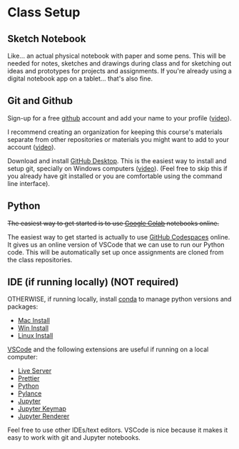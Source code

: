 ---
---
# Class Setup

## Sketch Notebook

Like... an actual physical notebook with paper and some pens. This will be needed for notes, sketches and drawings during class and for sketching out ideas and prototypes for projects and assignments. If you're already using a digital notebook app on a tablet... that's also fine.

## Git and Github

Sign-up for a free [github](https://github.com) account and add your name to your profile ([video](https://www.youtube.com/watch?v=ZVRuPO8nCLA)).

I recommend creating an organization for keeping this course's materials separate from other repositories or materials you might want to add to your account ([video](https://www.youtube.com/watch?v=wnFm5fYGzso)).

Download and install [GitHub Desktop](https://desktop.github.com/). This is the easiest way to install and setup git, specially on Windows computers ([video](https://www.youtube.com/watch?v=dN5A0kDdCwk)). (Feel free to skip this if you already have git installed or you are comfortable using the command line interface).

## Python

~~The easiest way to get started is to use [Google Colab](https://colab.research.google.com/) notebooks online.~~

The easiest way to get started is actually to use [GitHub Codespaces](https://github.com/features/codespaces) online. It gives us an online version of VSCode that we can use to run our Python code. This will be automatically set up once assignments are cloned from the class repositories.

## IDE (if running locally) (NOT required)

OTHERWISE, if running locally, install [conda](https://docs.conda.io/projects/conda) to manage python versions and packages:

- [Mac Install](https://docs.conda.io/projects/conda/en/latest/user-guide/install/macos.html)
- [Win Install](https://docs.conda.io/projects/conda/en/latest/user-guide/install/windows.html)
- [Linux Install](https://docs.conda.io/projects/conda/en/latest/user-guide/install/linux.html)

[VSCode](https://code.visualstudio.com/) and the following extensions are useful if running on a local computer:

- [Live Server](https://marketplace.visualstudio.com/items?itemName=ritwickdey.LiveServer)
- [Prettier](https://marketplace.visualstudio.com/items?itemName=esbenp.prettier-vscode)
- [Python](https://marketplace.visualstudio.com/items?itemName=ms-python.python)
- [Pylance](https://marketplace.visualstudio.com/items?itemName=ms-python.vscode-pylance)
- [Jupyter](https://marketplace.visualstudio.com/items?itemName=ms-toolsai.jupyter)
- [Jupyter Keymap](https://marketplace.visualstudio.com/items?itemName=ms-toolsai.jupyter-keymap)
- [Jupyter Renderer](https://marketplace.visualstudio.com/items?itemName=ms-toolsai.jupyter-renderers)

Feel free to use other IDEs/text editors. VSCode is nice because it makes it easy to work with git and Jupyter notebooks.
